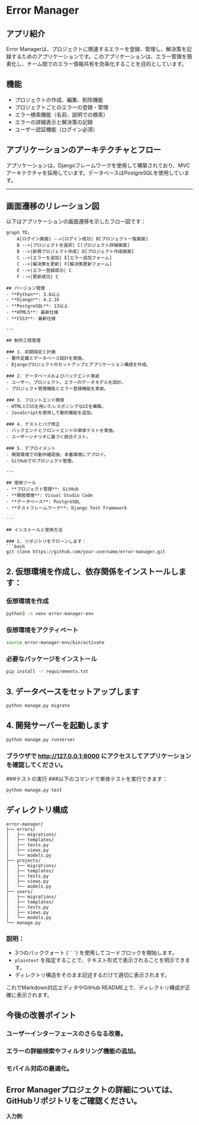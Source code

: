 # Error Manager

## アプリ紹介
Error Managerは、プロジェクトに関連するエラーを登録、管理し、解決策を記録するためのアプリケーションです。このアプリケーションは、エラー管理を簡素化し、チーム間でのエラー情報共有を効率化することを目的としています。

## 機能
- プロジェクトの作成、編集、削除機能
- プロジェクトごとのエラーの登録・管理
- エラー検索機能（名前、説明での検索）
- エラーの詳細表示と解決策の記録
- ユーザー認証機能（ログイン必須）

## アプリケーションのアーキテクチャとフロー
アプリケーションは、Djangoフレームワークを使用して構築されており、MVCアーキテクチャを採用しています。データベースはPostgreSQLを使用しています。

---

## 画面遷移のリレーション図
以下はアプリケーションの画面遷移を示したフロー図です：

```mermaid
graph TD;
    A[ログイン画面] -->|ログイン成功| B[プロジェクト一覧画面]
    B -->|プロジェクトを選択| C[プロジェクト詳細画面]
    B -->|新規プロジェクト作成| D[プロジェクト作成画面]
    C -->|エラーを追加| E[エラー追加フォーム]
    C -->|解決策を更新| F[解決策更新フォーム]
    E -->|エラー登録成功| C
    F -->|更新成功| C

## バージョン管理
- **Python**: 3.8以上
- **Django**: 4.2.16
- **PostgreSQL**: 13以上
- **HTML5**: 最新仕様
- **CSS3**: 最新仕様

---

## 制作工程管理

### 1. 初期設定と計画
- 要件定義とデータベース設計を実施。
- Djangoプロジェクトのセットアップとアプリケーション構成を作成。

### 2. データベースおよびバックエンド実装
- ユーザー、プロジェクト、エラーのデータモデルを設計。
- プロジェクト管理機能とエラー登録機能を実装。

### 3. フロントエンド開発
- HTMLとCSSを用いたレスポンシブなUIを構築。
- JavaScriptを使用して動的機能を追加。

### 4. テストとバグ修正
- バックエンドとフロントエンドの単体テストを実施。
- ユーザーシナリオに基づく統合テスト。

### 5. デプロイメント
- 開発環境での動作確認後、本番環境にデプロイ。
- GitHubでのプロジェクト管理。

---

## 使用ツール
- **プロジェクト管理**: GitHub
- **開発環境**: Visual Studio Code
- **データベース**: PostgreSQL
- **テストフレームワーク**: Django Test Framework

---

## インストールと使用方法

### 1. リポジトリをクローンします：
```bash
git clone https://github.com/your-username/error-manager.git
```

## 2. 仮想環境を作成し、依存関係をインストールします：

### 仮想環境を作成
```bash
python3 -m venv error-manager-env
```

### 仮想環境をアクティベート
```bash
source error-manager-env/bin/activate
```

### 必要なパッケージをインストール
```bash
pip install -r requirements.txt
```

## 3. データベースをセットアップします
```bash
python manage.py migrate
```

## 4. 開発サーバーを起動します
```bash
python manage.py runserver
```
### ブラウザで http://127.0.0.1:8000 にアクセスしてアプリケーションを確認してください。


###テストの実行
###以下のコマンドで単体テストを実行できます：
```bash
python manage.py test
```

## ディレクトリ構成
```plaintext
error-manager/
├── errors/
│   ├── migrations/
│   ├── templates/
│   ├── tests.py
│   ├── views.py
│   └── models.py
├── projects/
│   ├── migrations/
│   ├── templates/
│   ├── tests.py
│   ├── views.py
│   └── models.py
├── users/
│   ├── migrations/
│   ├── templates/
│   ├── tests.py
│   ├── views.py
│   └── models.py
└── manage.py
```

### 説明：
- 3つのバッククォート (` ``` `) を使用してコードブロックを開始します。
- `plaintext` を指定することで、テキスト形式で表示されることを明示できます。
- ディレクトリ構造をそのまま記述するだけで適切に表示されます。

これでMarkdown対応エディタやGitHub README上で、ディレクトリ構成が正確に表示されます。


## 今後の改善ポイント
### ユーザーインターフェースのさらなる改善。
### エラーの詳細検索やフィルタリング機能の追加。
### モバイル対応の最適化。

## Error Managerプロジェクトの詳細については、GitHubリポジトリをご確認ください。
**入力例:**
